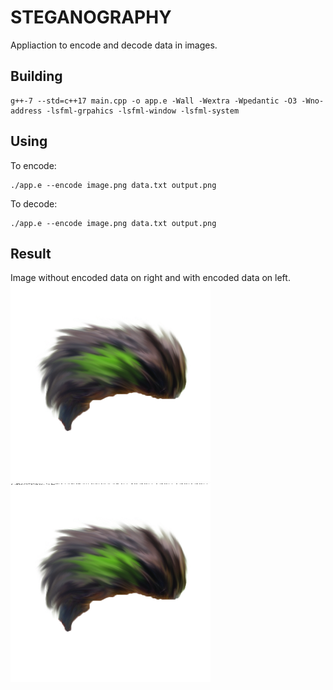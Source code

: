 # STEGANOGRAPHY

Appliaction to encode and decode data in images.

## Building
```
g++-7 --std=c++17 main.cpp -o app.e -Wall -Wextra -Wpedantic -O3 -Wno-address -lsfml-grpahics -lsfml-window -lsfml-system
```

## Using
To encode:
```
./app.e --encode image.png data.txt output.png
```

To decode:
```
./app.e --encode image.png data.txt output.png
```

## Result
Image without encoded data on right and with encoded data on left.
<img src="tests/hairbynsb3.png" alt="Without encoded data" /><img src="tests/output2.png" alt="With encoded data" />